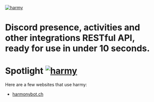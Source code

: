 [![harmy](https://harmy.gg/HarmySVGREADME.svg)](https://harmy.gg/)
# Discord presence, activities and other integrations RESTful API, ready for use in under 10 seconds.

# Spotlight [![harmy](https://harmy.gg/APISVG.svg)](https://harmy.gg/)
Here are a few websites that use harmy:

- [harmonybot.ch](https://harmonybot.ch/home)
